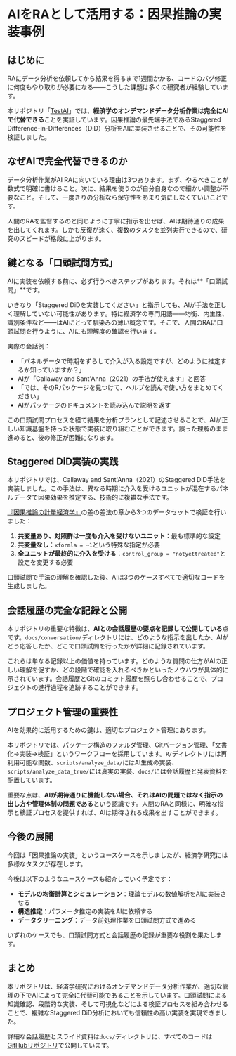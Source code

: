 # AIをRAとして活用する：因果推論の実装事例

## はじめに

RAにデータ分析を依頼してから結果を得るまで1週間かかる、コードのバグ修正に何度もやり取りが必要になる——こうした課題は多くの研究者が経験しています。

本リポジトリ「[TestAI](https://github.com/kohei-kawaguchi/TestAI)」では、**経済学のオンデマンドデータ分析作業は完全にAIで代替できる**ことを実証しています。因果推論の最先端手法であるStaggered Difference-in-Differences（DiD）分析をAIに実装させることで、その可能性を検証しました。

## なぜAIで完全代替できるのか

データ分析作業がAI RAに向いている理由は3つあります。まず、やるべきことが数式で明確に書けること。次に、結果を使うのが自分自身なので細かい調整が不要なこと。そして、一度きりの分析なら保守性をあまり気にしなくていいことです。

人間のRAを監督するのと同じように丁寧に指示を出せば、AIは期待通りの成果を出してくれます。しかも反復が速く、複数のタスクを並列実行できるので、研究のスピードが格段に上がります。

## 鍵となる「口頭試問方式」

AIに実装を依頼する前に、必ず行うべきステップがあります。それは**「口頭試問」**です。

いきなり「Staggered DiDを実装してください」と指示しても、AIが手法を正しく理解していない可能性があります。特に経済学の専門用語——均衡、内生性、識別条件など——はAIにとって馴染みの薄い概念です。そこで、人間のRAに口頭試問を行うように、AIにも理解度の確認を行います。

実際の会話例：

- 「パネルデータで時期をずらして介入が入る設定ですが、どのように推定するか知っていますか？」
- AIが「Callaway and Sant'Anna（2021）の手法が使えます」と回答
- 「では、そのRパッケージを見つけて、ヘルプを読んで使い方をまとめてください」
- AIがパッケージのドキュメントを読み込んで説明を返す

この口頭試問プロセスを経て結果を分析プランとして記述させることで、AIが正しい知識基盤を持った状態で実装に取り組むことができます。誤った理解のまま進めると、後の修正が困難になります。

## Staggered DiD実装の実践

本リポジトリでは、Callaway and Sant'Anna（2021）のStaggered DiD手法を実装しました。この手法は、異なる時期に介入を受けるユニットが混在するパネルデータで因果効果を推定する、技術的に複雑な手法です。

[『因果推論の計量経済学』](https://github.com/keisemi/EconometriciansGuide_CausalInference)の差の差法の章から3つのデータセットで検証を行いました：

1. **共変量あり、対照群は一度も介入を受けないユニット**：最も標準的な設定
2. **共変量なし**：`xformla = ~1`という特殊な指定が必要
3. **全ユニットが最終的に介入を受ける**：`control_group = "notyettreated"`と設定を変更する必要

口頭試問で手法の理解を確認した後、AIは3つのケースすべてで適切なコードを生成しました。

## 会話履歴の完全な記録と公開

本リポジトリの重要な特徴は、**AIとの会話履歴の要点を記録して公開している**点です。`docs/conversation/`ディレクトリには、どのような指示を出したか、AIがどう応答したか、どこで口頭試問を行ったかが詳細に記録されています。

これらは単なる記録以上の価値を持っています。どのような質問の仕方がAIの正しい理解を促すか、どの段階で確認を入れるべきかといったノウハウが具体的に示されています。会話履歴とGitのコミット履歴を照らし合わせることで、プロジェクトの進行過程を追跡することができます。

## プロジェクト管理の重要性

AIを効果的に活用するための鍵は、適切なプロジェクト管理にあります。

本リポジトリでは、パッケージ構造のフォルダ管理、Gitバージョン管理、「文書化→実装→検証」というワークフローを採用しています。`R/`ディレクトリには再利用可能な関数、`scripts/analyze_data/`にはAI生成の実装、`scripts/analyze_data_true/`には真実の実装、`docs/`には会話履歴と発表資料を配置しています。

重要な点は、**AIが期待通りに機能しない場合、それはAIの問題ではなく指示の出し方や管理体制の問題である**という認識です。人間のRAと同様に、明確な指示と検証プロセスを提供すれば、AIは期待される成果を出すことができます。

## 今後の展開

今回は「因果推論の実装」というユースケースを示しましたが、経済学研究には多様なタスクが存在します。

今後は以下のようなユースケースも紹介していく予定です：

- **モデルの均衡計算とシミュレーション**：理論モデルの数値解析をAIに実装させる
- **構造推定**：パラメータ推定の実装をAIに依頼する
- **データクリーニング**：データ前処理作業を口頭試問方式で進める

いずれのケースでも、口頭試問方式と会話履歴の記録が重要な役割を果たします。

## まとめ

本リポジトリは、経済学研究におけるオンデマンドデータ分析作業が、適切な管理の下でAIによって完全に代替可能であることを示しています。口頭試問による知識確認、段階的な実装、そして可視化などによる検証プロセスを組み合わせることで、複雑なStaggered DiD分析においても信頼性の高い実装を実現できました。

詳細な会話履歴とスライド資料は`docs/`ディレクトリに、すべてのコードは[GitHubリポジトリ](https://github.com/kohei-kawaguchi/TestAI)で公開しています。
